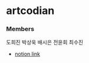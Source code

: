 # artcodian

### Members
도희진
박상욱
배시은
전윤회
최수진


- [notion link
](https://www.notion.so/2019-f7ec3f0d1e5443e6ad34b4dbf24ea85a)
